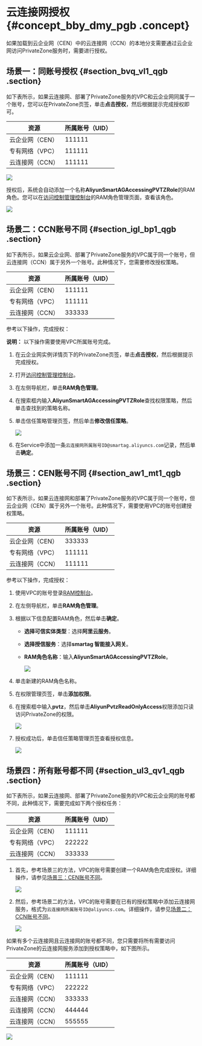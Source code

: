 # 云连接网授权 {#concept_bby_dmy_pgb .concept}

如果加载到云企业网（CEN）中的云连接网（CCN）的本地分支需要通过云企业网访问PrivateZone服务时，需要进行授权。

## 场景一：同账号授权 {#section_bvq_vl1_qgb .section}

如下表所示，如果云连接网、部署了PrivateZone服务的VPC和云企业网同属于一个账号，您可以在PrivateZone页签，单击**点击授权**，然后根据提示完成授权即可。

|资源|所属账号（UID）|
|--|---------|
|云企业网（CEN）|111111|
|专有网络（VPC）|111111|
|云连接网（CCN）|111111|

![](http://static-aliyun-doc.oss-cn-hangzhou.aliyuncs.com/assets/img/122838/156015503138425_zh-CN.png)

授权后，系统会自动添加一个名称**AliyunSmartAGAccessingPVTZRole**的RAM角色。您可以在[访问控制管理控制台](https://ram.console.aliyun.com/roles)的RAM角色管理页面，查看该角色。

![](http://static-aliyun-doc.oss-cn-hangzhou.aliyuncs.com/assets/img/122769/156015503238863_zh-CN.png)

## 场景二：CCN账号不同 {#section_igl_bp1_qgb .section}

如下表所示，如果云企业网、部署了PrivateZone服务的VPC属于同一个账号，但云连接网（CCN）属于另外一个账号。此种情况下，您需要修改授权策略。

|资源|所属账号（UID）|
|--|---------|
|云企业网（CEN）|111111|
|专有网络（VPC）|111111|
|云连接网（CCN）|333333|

参考以下操作，完成授权：

**说明：** 以下操作需要使用VPC所属账号完成。

1.  在云企业网实例详情页下的PrivateZone页签，单击**点击授权**，然后根据提示完成授权。
2.  打开[访问控制管理控制台](https://ram.console.aliyun.com/roles)。
3.  在左侧导航栏，单击**RAM角色管理**。
4.  在搜索框内输入**AliyunSmartAGAccessingPVTZRole**查找权限策略，然后单击查找到的策略名称。
5.  单击信任策略管理页签，然后单击**修改信任策略**。

    ![](http://static-aliyun-doc.oss-cn-hangzhou.aliyuncs.com/assets/img/122769/156015503238865_zh-CN.png)

6.  在Service中添加一条`云连接网所属账号ID@smartag.aliyuncs.com`记录，然后单击**确定**。

## 场景三：CEN账号不同 {#section_aw1_mt1_qgb .section}

如下表所示，如果云连接网和部署了PrivateZone服务的VPC属于同一个账号，但云企业网（CEN）属于另外一个账号。此种情况下，需要使用VPC的账号创建授权策略。

|资源|所属账号（UID）|
|--|---------|
|云企业网（CEN）|333333|
|专有网络（VPC）|111111|
|云连接网（CCN）|111111|

参考以下操作，完成授权：

1.  使用VPC的账号登录[RAM控制台](https://ram.console.aliyun.com/)。
2.  在左侧导航栏，单击**RAM角色管理**。
3.  根据以下信息配置RAM角色，然后单击**确定**。
    -   **选择可信实体类型**：选择**阿里云服务**。
    -   **选择授信服务**：选择**smartag 智能接入网关**。
    -   **RAM角色名称**：输入**AliyunSmartAGAccessingPVTZRole**。

        ![](http://static-aliyun-doc.oss-cn-hangzhou.aliyuncs.com/assets/img/122769/156015503238428_zh-CN.png)

4.  单击新建的RAM角色名称。
5.  在权限管理页签，单击**添加权限**。
6.  在搜索框中输入**pvtz**，然后单击**AliyunPvtzReadOnlyAccess**权限添加只读访问PrivateZone的权限。

    ![](http://static-aliyun-doc.oss-cn-hangzhou.aliyuncs.com/assets/img/122769/156015503238429_zh-CN.png)

7.  授权成功后，单击信任策略管理页签查看授权信息。

    ![](http://static-aliyun-doc.oss-cn-hangzhou.aliyuncs.com/assets/img/122769/156015503238430_zh-CN.png)


## 场景四：所有账号都不同 {#section_ul3_qv1_qgb .section}

如下表所示，如果云连接网、部署了PrivateZone服务的VPC和云企业网的账号都不同，此种情况下，需要完成如下两个授权任务：

|资源|所属账号（UID）|
|--|---------|
|云企业网（CEN）|111111|
|专有网络（VPC）|222222|
|云连接网（CCN）|333333|

1.  首先，参考场景三的方法，VPC的账号需要创建一个RAM角色完成授权。详细操作，请参见[场景三：CEN账号不同](#section_aw1_mt1_qgb)。

    ![](http://static-aliyun-doc.oss-cn-hangzhou.aliyuncs.com/assets/img/122769/156015503238430_zh-CN.png)

2.  然后，参考场景二的方法，VPC的账号需要在已有的授权策略中添加云连接网服务，格式为`云连接网所属账号ID@aliyuncs.com`。详细操作，请参见[场景二：CCN账号不同](#section_igl_bp1_qgb)。

    ![](http://static-aliyun-doc.oss-cn-hangzhou.aliyuncs.com/assets/img/122769/156015503338427_zh-CN.png)


如果有多个云连接网且云连接网的账号都不同，您只需要将所有需要访问PrivateZone的云连接网服务添加到授权策略中，如下图所示。

|资源|所属账号（UID）|
|--|---------|
|云企业网（CEN）|111111|
|专有网络（VPC）|222222|
|云连接网（CCN）|333333|
|云连接网（CCN）|444444|
|云连接网（CCN）|555555|

![](http://static-aliyun-doc.oss-cn-hangzhou.aliyuncs.com/assets/img/122769/156015503338431_zh-CN.png)

